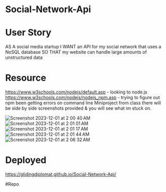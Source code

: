 # Social-Network-Api

# User Story

AS A social media startup
I WANT an API for my social network that uses a NoSQL database
SO THAT my website can handle large amounts of unstructured data

# Resource

https://www.w3schools.com/nodejs/default.asp - looking to node.js
https://www.w3schools.com/nodejs/nodejs_npm.asp - trying to figure out npm been getting errors on command line
Miniproject from class there will be side by side screenshots provided & you will see what im stuck on.


![Screenshot 2023-12-01 at 2 00 40 AM](https://github.com/Glidingdiplomat/Social-Network-Api/assets/134241357/98bcebe6-f5de-4308-addf-14d0f53608f9)
![Screenshot 2023-12-01 at 2 01 01 AM](https://github.com/Glidingdiplomat/Social-Network-Api/assets/134241357/b69e3ff5-538a-4980-8c78-0ed9ed192ea7)
![Screenshot 2023-12-01 at 2 01 17 AM](https://github.com/Glidingdiplomat/Social-Network-Api/assets/134241357/0ac27734-1d16-4364-97de-7464162e1f61)
![Screenshot 2023-12-01 at 2 01 44 AM](https://github.com/Glidingdiplomat/Social-Network-Api/assets/134241357/0d6ce85b-f52b-4408-88ac-38616ffffd80)
![Screenshot 2023-12-01 at 2 06 32 AM](https://github.com/Glidingdiplomat/Social-Network-Api/assets/134241357/6ffbad00-d362-4c50-a686-0ff5c912fcb1)


# Deployed 
https://glidingdiplomat.github.io/Social-Network-Api/

#Repo
